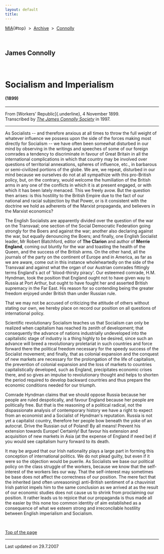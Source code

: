```yaml
---
layout: default
title: 
---
```

[MIA](../../../../index.htm){#top}  \> 
[Archive](../../../index.htm)  \>  [Connolly](../../index.htm)

 

## James Connolly

 

# Socialism and Imperialism

#### (1899)

------------------------------------------------------------------------

From [Workers' Republic]{.underline}, 4 November 1899.\
Transcribed by [*The James Connolly
Society*](http://www.wageslave.org/jcs/) in 1997.

------------------------------------------------------------------------

As Socialists -- and therefore anxious at all times to throw the full
weight of whatever influence we possess upon the side of the forces
making most directly for Socialism -- we have often been somewhat
disturbed in our mind by observing in the writings and speeches of some
of our foreign comrades a tendency to discriminate in favour of Great
Britain in all the international complications in which that country may
be involved over questions of territorial annexations, spheres of
influence, etc., in barbarous or semi-civilized portions of the globe.
We are, we repeat, disturbed in our mind because we ourselves do not at
all sympathize with this pro-British policy, but, on the contrary, would
welcome the humiliation of the British arms in any one of the conflicts
in which it is at present engaged, or with which it has been lately
menaced. This we freely avow. But the question then arises: is this
hostility to the British Empire due to the fact of our national and
racial subjection by that Power, or is it consistent with the doctrine
we hold as adherents of the Marxist propaganda, and believers in the
Marxist economics?

The English Socialists are apparently divided over the question of the
war on the Transvaal; one section of the Social Democratic Federation
going strongly for the Boers and against the war; another also declaring
against the war, but equally denouncing the Boers; and finally, one
English Socialist leader, Mr Robert Blatchford, editor of **The
Clarion** and author of **Merrie England**, coming out bluntly for the
war and toasting the health of the Queen, and the success of the British
arms. On the other hand, all the journals of the party on the continent
of Europe and in America, as far as we are aware, come out in this
instance wholeheartedly on the side of the Transvaal and against what
the organ of our Austrian comrades fittingly terms England's act of
'blood-thirsty piracy'. Our esteemed comrade, H.M. Hyndman, took the
position that England ought not to have given way to Russia at Port
Arthur, but ought to have fought her and asserted British supremacy in
the Far East. His reason for so contending being the greater freedom
enjoyed under British than under Russian rule.

That we may not be accused of criticizing the attitude of others without
stating our own, we hereby place on record our position on all questions
of international policy.

Scientific revolutionary Socialism teaches us that Socialism can only be
realized when capitalism has reached its zenith of development; that
consequently the advance of nations industrially undeveloped into the
capitalistic stage of industry is a thing highly to be desired, since
such an advance will breed a revolutionary proletariat in such countries
and force forward there the political freedom necessary for the speedy
success of the Socialist movement; and finally, that as colonial
expansion and the conquest of new markets are necessary for the
prolongation of the life of capitalism, the prevention of colonial
expansion and the loss of markets to countries capitalistically
developed, such as England, precipitates economic crises there, and so
gives an impulse to revolutionary thought and helps to shorten the
period required to develop backward countries and thus prepare the
economic conditions needed for our triumph.

Comrade Hyndman claims that we should oppose Russia because her people
are ruled despotically, and favour England because her people are
politically free. But that is the reasoning of a political radical, not
the dispassionate analysis of contemporary history we have a right to
expect from an economist and a Socialist of Hyndman's reputation. Russia
is not yet a capitalist country, therefore her people bow beneath the
yoke of an autocrat. Drive the Russian out of Poland! By all means!
Prevent his extension towards Europe! Certainly! But favour his
extension and acquisition of new markets in Asia (at the expense of
England if need be) if you would see capitalism hurry forward to its
death.

It may be argued that our Irish nationality plays a large part in
forming this conception of international politics. We do not plead
guilty, but even if it were so the objection would be puerile. As
Socialists we base our political policy on the class struggle of the
workers, because we know that the self-interest of the workers lies our
way. That the self-interest may sometimes be base does not affect the
correctness of our position. The mere fact that the inherited (and often
unreasoning) anti-British sentiment of a chauvinist Irish patriot impels
him to the same conclusion as we arrived at as the result of our
economic studies does not cause us to shrink from proclaiming our
position. It rather leads us to rejoice that our propaganda is thus made
all the easier by this none too common identity of aim established as a
consequence of what we esteem strong and irreconcilable hostility
between English imperialism and Socialism.

 

[Top of the page](#top)

------------------------------------------------------------------------

Last updated on 29.7.2007
